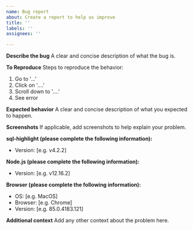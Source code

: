 ```yaml
---
name: Bug report
about: Create a report to help us improve
title: ''
labels: ''
assignees: ''

---
```


**Describe the bug**
A clear and concise description of what the bug is.

**To Reproduce**
Steps to reproduce the behavior:
1. Go to '...'
2. Click on '....'
3. Scroll down to '....'
4. See error

**Expected behavior**
A clear and concise description of what you expected to happen.

**Screenshots**
If applicable, add screenshots to help explain your problem.

**sql-highlight (please complete the following information):**
 - Version: [e.g. v4.2.2]

**Node.js (please complete the following information):**
 - Version: [e.g. v12.16.2]

**Browser (please complete the following information):**
 - OS: [e.g. MacOS]
 - Browser: [e.g. Chrome]
 - Version: [e.g. 85.0.4183.121]

**Additional context**
Add any other context about the problem here.
